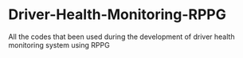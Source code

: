 # Driver-Health-Monitoring-RPPG
All the codes that been used during the development of driver health monitoring system using RPPG
